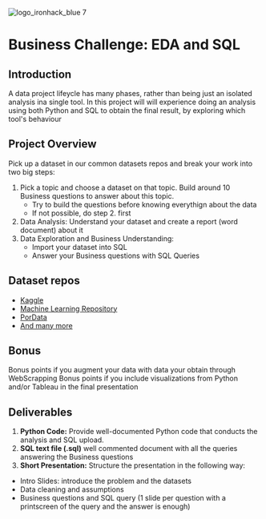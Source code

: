 ![logo_ironhack_blue 7](https://user-images.githubusercontent.com/23629340/40541063-a07a0a8a-601a-11e8-91b5-2f13e4e6b441.png)

# Business Challenge: EDA and SQL

## Introduction

A data project lifeycle has many phases, rather than being just an isolated analysis ina single tool.
In this project will will experience doing an analysis using both Python and SQL to obtain the final result, by exploring which tool's behaviour

## Project Overview

Pick up a dataset in our common datasets repos and break your work into two big steps:
 1. Pick a topic and choose a dataset on that topic. Build around 10 Business questions to answer about this topic.
 	- Try to build the questions before knowing everythign about the data
 	- If not possible, do step 2. first
 2. Data Analysis: Understand your dataset and create a report (word document) about it
 3. Data Exploration and Business Understanding: 
 	- Import your dataset into SQL
 	- Answer your Business questions with SQL Queries


## Dataset repos

 - [Kaggle](https://www.kaggle.com/)
 - [Machine Learning Repository](https://archive.ics.uci.edu/)
 - [PorData](https://www.pordata.pt/)
 - [And many more](https://medium.com/@LearnPythonProgramming/best-data-sources-for-datasets-beyond-kaggle-98aac51e971e)


## Bonus

Bonus points if you augment your data with data your obtain through WebScrapping
Bonus points if you include visualizations from Python and/or Tableau in the final presentation

## Deliverables

1. **Python Code:** Provide well-documented Python code that conducts the analysis and SQL upload.
2. **SQL text file (.sql)** well commented document with all the queries answering the Business questions
3. **Short Presentation:** Structure the presentation in the following way:
 - Intro Slides: introduce the problem and the datasets
 - Data cleaning and assumptions
 - Business questions and SQL query (1 slide per question with a printscreen of the query and the answer is enough)


